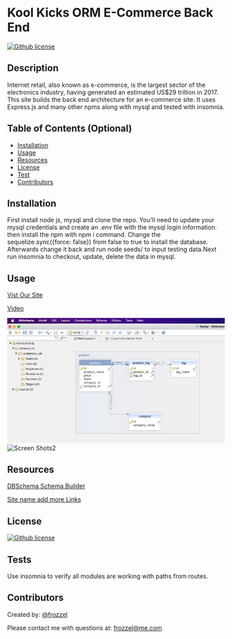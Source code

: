  
  # Kool Kicks ORM E-Commerce Back End
 
[![Github license](https://img.shields.io/badge/License-MIT-yellow.svg)](https://opensource.org/licenses/MIT)

  ## Description
  Internet retail, also known as e-commerce, is the largest sector of the electronics industry, having generated an estimated US$29 trillion in 2017. This site builds the back end architecture for an e-commerce site. It uses Express.js and many other npms along with mysql and tested with insomnia.
  
  ## Table of Contents (Optional)
  
  - [Installation](#installation)
  - [Usage](#usage)
  - [Resources](#resources)
  - [License](#license)
  - [Test](#tests)
  - [Contributors](#contributors)
  
  ## Installation
  First install node js, mysql and clone the repo. You'll need to update your mysql credentials and create an .env file with the mysql login information. then install the npm with npm i command.  Change the sequelize.sync({force: false}) from false to true to install the database. Afterwards change it back and run node seeds/  to input testing data.Next run insomnia to checkout, update, delete the data in mysql.
  
  ## Usage
  [Vist Our Site](https://github.com/frozzel/KooL-Kicks)

  [Video](https://github.com/frozzel/KooL-Kicks)
  
  
![Screen Shots](./images/Screen%20Shot%202022-10-20%20at%208.30.37%20PM.png)
![Screen Shots2](./assets/images/YOURIMAGE2.png)

  ## Resources

  [DBSchema Schema Builder](https://dbschema.com)

  [Site name add more Links](https://sampleapis.com/api-list/coffee)

  
  ## License
  
  [![Github license](https://img.shields.io/badge/License-MIT-yellow.svg)](https://opensource.org/licenses/MIT)
  
  ## Tests

  Use insomnia to verify all modules are working with paths from routes.
  
  ## Contributors 

  Created by: [@frozzel](https://github.com/frozzel)
  
  Please contact me with questions at: frozzel@me.com
 
